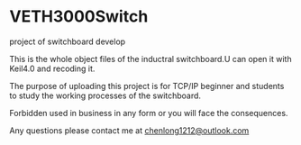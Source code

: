 # VETH3000Switch
project of switchboard develop

This is the whole object files of the inductral switchboard.U can open it with Keil4.0 and recoding it.

The purpose of uploading this project is for TCP/IP beginner and students to study the working processes of the switchboard.

Forbidden used in business in any form or you will face the consequences.

Any questions please contact me at chenlong1212@outlook.com
